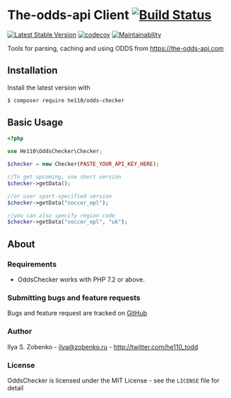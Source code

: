 # The-odds-api Client [![Build Status](https://travis-ci.com/he110/odds-checker.svg?branch=master)](https://travis-ci.com/he110/odds-checker)

[![Latest Stable Version](https://img.shields.io/packagist/v/he110/odds-checker.svg)](https://packagist.org/packages/he110/odds-checker) [![codecov](https://codecov.io/gh/he110/odds-checker/branch/master/graph/badge.svg)](https://codecov.io/gh/he110/odds-checker) [![Maintainability](https://api.codeclimate.com/v1/badges/818933b27c2e569a7568/maintainability)](https://codeclimate.com/github/he110/odds-checker/maintainability)

Tools for parsing, caching and using ODDS from https://the-odds-api.com

## Installation

Install the latest version with

```bash
$ composer require he110/odds-checker
```

## Basic Usage

```php
<?php

use He110\OddsChecker\Checker;

$checker = new Checker(PASTE_YOUR_API_KEY_HERE);

//To get upcoming, use short version
$checker->getData();

//or user sport-specified version
$checker->getData("soccer_epl");

//you can also specify region code
$checker->getData("soccer_epl", "uk");

```

## About

### Requirements

- OddsChecker works with PHP 7.2 or above.

### Submitting bugs and feature requests

Bugs and feature request are tracked on [GitHub](https://github.com/he110/odds-checker/issues)

### Author

Ilya S. Zobenko - <ilya@zobenko.ru> - <http://twitter.com/he110_todd>

### License

OddsChecker is licensed under the MIT License - see the `LICENSE` file for detail
